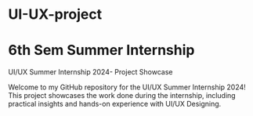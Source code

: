 # UI-UX-project

# 6th Sem Summer Internship

UI/UX Summer Internship 2024- Project Showcase

Welcome to my GitHub repository for the UI/UX Summer Internship 2024! This project showcases the work done during the internship, including practical insights and hands-on experience with UI/UX Designing.
